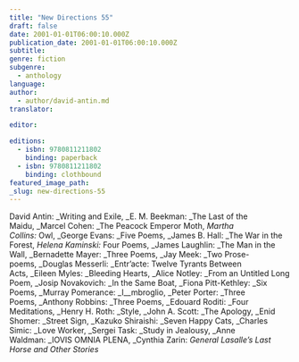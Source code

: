 ```yaml
---
title: "New Directions 55"
draft: false
date: 2001-01-01T06:00:10.000Z
publication_date: 2001-01-01T06:00:10.000Z
subtitle:
genre: fiction
subgenre:
  - anthology
language:
author:
  - author/david-antin.md
translator:

editor:

editions:
  - isbn: 9780811211802
    binding: paperback
  - isbn: 9780811211802
    binding: clothbound
featured_image_path:
_slug: new-directions-55
---
```


David Antin: _Writing and Exile, _E. M. Beekman: _The Last of the Maidu, _Marcel Cohen: _The Peacock Emperor Moth, _Martha Collins:_ Owl, _George Evans: _Five Poems, _James B. Hall: _The War in the Forest, _Helena Kaminski:_ Four Poems, _James Laughlin: _The Man in the Wall, _Bernadette Mayer: _Three Poems, _Jay Meek: _Two Prose-poems, _Douglas Messerli: _Entr’acte: Twelve Tyrants Between Acts, _Eileen Myles: _Bleeding Hearts, _Alice Notley: _From an Untitled Long Poem, _Josip Novakovich: _In the Same Boat, _Fiona Pitt-Kethley: _Six Poems, _Murray Pomerance: _I__mbroglio, _Peter Porter: _Three Poems, _Anthony Robbins: _Three Poems, _Edouard Roditi: _Four Meditations, _Henry H. Roth: _Style, _John A. Scott: _The Apology, _Enid Shomer: _Street Sign, _Kazuko Shiraishi: _Seven Happy Cats, _Charles Simic: _Love Worker, _Sergei Task: _Study in Jealousy, _Anne Waldman: _IOVIS OMNIA PLENA, _Cynthia Zarin: _General Lasalle’s Last Horse and Other Stories_


